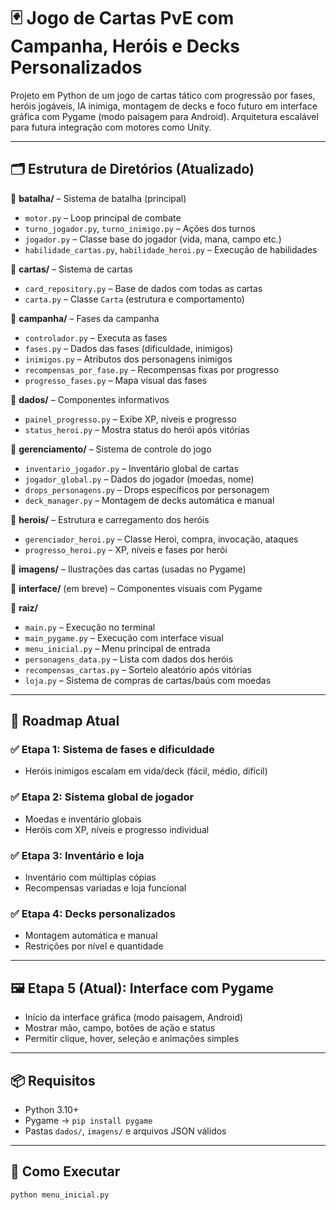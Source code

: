 # 🃏 Jogo de Cartas PvE com Campanha, Heróis e Decks Personalizados

Projeto em Python de um jogo de cartas tático com progressão por fases, heróis jogáveis, IA inimiga, montagem de decks e foco futuro em interface gráfica com Pygame (modo paisagem para Android). Arquitetura escalável para futura integração com motores como Unity.

---

## 🗂️ Estrutura de Diretórios (Atualizado)

📁 **batalha/** – Sistema de batalha (principal)
- `motor.py` – Loop principal de combate
- `turno_jogador.py`, `turno_inimigo.py` – Ações dos turnos
- `jogador.py` – Classe base do jogador (vida, mana, campo etc.)
- `habilidade_cartas.py`, `habilidade_heroi.py` – Execução de habilidades

📁 **cartas/** – Sistema de cartas
- `card_repository.py` – Base de dados com todas as cartas
- `carta.py` – Classe `Carta` (estrutura e comportamento)

📁 **campanha/** – Fases da campanha
- `controlador.py` – Executa as fases
- `fases.py` – Dados das fases (dificuldade, inimigos)
- `inimigos.py` – Atributos dos personagens inimigos
- `recompensas_por_fase.py` – Recompensas fixas por progresso
- `progresso_fases.py` – Mapa visual das fases

📁 **dados/** – Componentes informativos
- `painel_progresso.py` – Exibe XP, níveis e progresso
- `status_heroi.py` – Mostra status do herói após vitórias

📁 **gerenciamento/** – Sistema de controle do jogo
- `inventario_jogador.py` – Inventário global de cartas
- `jogador_global.py` – Dados do jogador (moedas, nome)
- `drops_personagens.py` – Drops específicos por personagem
- `deck_manager.py` – Montagem de decks automática e manual

📁 **herois/** – Estrutura e carregamento dos heróis
- `gerenciador_heroi.py` – Classe Heroi, compra, invocação, ataques
- `progresso_heroi.py` – XP, níveis e fases por herói

📁 **imagens/** – Ilustrações das cartas (usadas no Pygame)

📁 **interface/** (em breve) – Componentes visuais com Pygame

📁 **raiz/**
- `main.py` – Execução no terminal
- `main_pygame.py` – Execução com interface visual
- `menu_inicial.py` – Menu principal de entrada
- `personagens_data.py` – Lista com dados dos heróis
- `recompensas_cartas.py` – Sorteio aleatório após vitórias
- `loja.py` – Sistema de compras de cartas/baús com moedas

---

## 🔮 Roadmap Atual

### ✅ Etapa 1: Sistema de fases e dificuldade
- Heróis inimigos escalam em vida/deck (fácil, médio, difícil)

### ✅ Etapa 2: Sistema global de jogador
- Moedas e inventário globais
- Heróis com XP, níveis e progresso individual

### ✅ Etapa 3: Inventário e loja
- Inventário com múltiplas cópias
- Recompensas variadas e loja funcional

### ✅ Etapa 4: Decks personalizados
- Montagem automática e manual
- Restrições por nível e quantidade

---

## 🖼️ Etapa 5 (Atual): Interface com Pygame

- Início da interface gráfica (modo paisagem, Android)
- Mostrar mão, campo, botões de ação e status
- Permitir clique, hover, seleção e animações simples

---

## 📦 Requisitos

- Python 3.10+
- Pygame → `pip install pygame`
- Pastas `dados/`, `imagens/` e arquivos JSON válidos

---

## 🚀 Como Executar

```bash
python menu_inicial.py
